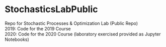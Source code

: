 # StochasticsLabPublic
Repo for Stochastic Processes &amp; Optimization Lab (Public Repo)  
2019: Code for the 2019 Course  
2020: Code for the 2020 Course (laboratory exercised provided as Jupyter Notebooks)
